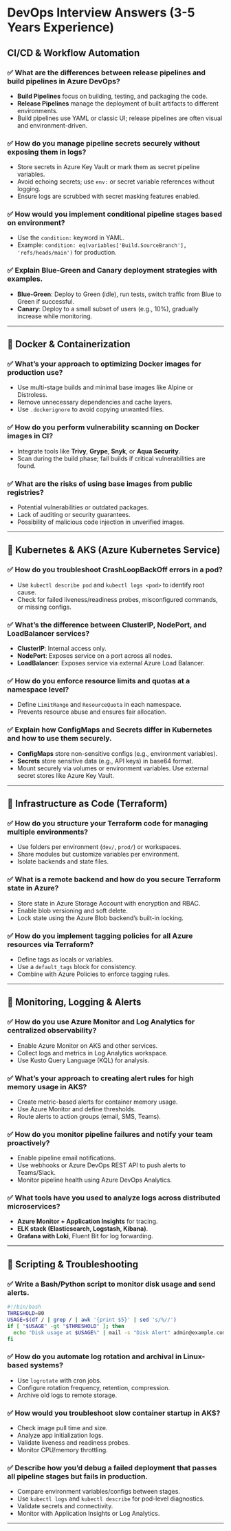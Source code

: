 
# DevOps Interview Answers (3-5 Years Experience)

## CI/CD & Workflow Automation

### ✅ What are the differences between release pipelines and build pipelines in Azure DevOps?
- **Build Pipelines** focus on building, testing, and packaging the code.
- **Release Pipelines** manage the deployment of built artifacts to different environments.
- Build pipelines use YAML or classic UI; release pipelines are often visual and environment-driven.

### ✅ How do you manage pipeline secrets securely without exposing them in logs?
- Store secrets in Azure Key Vault or mark them as secret pipeline variables.
- Avoid echoing secrets; use `env:` or secret variable references without logging.
- Ensure logs are scrubbed with secret masking features enabled.

### ✅ How would you implement conditional pipeline stages based on environment?
- Use the `condition:` keyword in YAML.
- Example: `condition: eq(variables['Build.SourceBranch'], 'refs/heads/main')` for production.

### ✅ Explain Blue-Green and Canary deployment strategies with examples.
- **Blue-Green**: Deploy to Green (idle), run tests, switch traffic from Blue to Green if successful.
- **Canary**: Deploy to a small subset of users (e.g., 10%), gradually increase while monitoring.

---

## 🚀 Docker & Containerization

### ✅ What’s your approach to optimizing Docker images for production use?
- Use multi-stage builds and minimal base images like Alpine or Distroless.
- Remove unnecessary dependencies and cache layers.
- Use `.dockerignore` to avoid copying unwanted files.

### ✅ How do you perform vulnerability scanning on Docker images in CI?
- Integrate tools like **Trivy**, **Grype**, **Snyk**, or **Aqua Security**.
- Scan during the build phase; fail builds if critical vulnerabilities are found.

### ✅ What are the risks of using base images from public registries?
- Potential vulnerabilities or outdated packages.
- Lack of auditing or security guarantees.
- Possibility of malicious code injection in unverified images.

---

## 🚀 Kubernetes & AKS (Azure Kubernetes Service)

### ✅ How do you troubleshoot CrashLoopBackOff errors in a pod?
- Use `kubectl describe pod` and `kubectl logs <pod>` to identify root cause.
- Check for failed liveness/readiness probes, misconfigured commands, or missing configs.

### ✅ What’s the difference between ClusterIP, NodePort, and LoadBalancer services?
- **ClusterIP**: Internal access only.
- **NodePort**: Exposes service on a port across all nodes.
- **LoadBalancer**: Exposes service via external Azure Load Balancer.

### ✅ How do you enforce resource limits and quotas at a namespace level?
- Define `LimitRange` and `ResourceQuota` in each namespace.
- Prevents resource abuse and ensures fair allocation.

### ✅ Explain how ConfigMaps and Secrets differ in Kubernetes and how to use them securely.
- **ConfigMaps** store non-sensitive configs (e.g., environment variables).
- **Secrets** store sensitive data (e.g., API keys) in base64 format.
- Mount securely via volumes or environment variables. Use external secret stores like Azure Key Vault.

---

## 🚀 Infrastructure as Code (Terraform)

### ✅ How do you structure your Terraform code for managing multiple environments?
- Use folders per environment (`dev/`, `prod/`) or workspaces.
- Share modules but customize variables per environment.
- Isolate backends and state files.

### ✅ What is a remote backend and how do you secure Terraform state in Azure?
- Store state in Azure Storage Account with encryption and RBAC.
- Enable blob versioning and soft delete.
- Lock state using the Azure Blob backend’s built-in locking.

### ✅ How do you implement tagging policies for all Azure resources via Terraform?
- Define tags as locals or variables.
- Use a `default_tags` block for consistency.
- Combine with Azure Policies to enforce tagging rules.

---

## 🚀 Monitoring, Logging & Alerts

### ✅ How do you use Azure Monitor and Log Analytics for centralized observability?
- Enable Azure Monitor on AKS and other services.
- Collect logs and metrics in Log Analytics workspace.
- Use Kusto Query Language (KQL) for analysis.

### ✅ What’s your approach to creating alert rules for high memory usage in AKS?
- Create metric-based alerts for container memory usage.
- Use Azure Monitor and define thresholds.
- Route alerts to action groups (email, SMS, Teams).

### ✅ How do you monitor pipeline failures and notify your team proactively?
- Enable pipeline email notifications.
- Use webhooks or Azure DevOps REST API to push alerts to Teams/Slack.
- Monitor pipeline health using Azure DevOps Analytics.

### ✅ What tools have you used to analyze logs across distributed microservices?
- **Azure Monitor + Application Insights** for tracing.
- **ELK stack (Elasticsearch, Logstash, Kibana)**.
- **Grafana with Loki**, Fluent Bit for log forwarding.

---

## 🚀 Scripting & Troubleshooting

### ✅ Write a Bash/Python script to monitor disk usage and send alerts.

```bash
#!/bin/bash
THRESHOLD=80
USAGE=$(df / | grep / | awk '{print $5}' | sed 's/%//')
if [ "$USAGE" -gt "$THRESHOLD" ]; then
  echo "Disk usage at $USAGE%" | mail -s "Disk Alert" admin@example.com
fi
```

### ✅ How do you automate log rotation and archival in Linux-based systems?
- Use `logrotate` with cron jobs.
- Configure rotation frequency, retention, compression.
- Archive old logs to remote storage.

### ✅ How would you troubleshoot slow container startup in AKS?
- Check image pull time and size.
- Analyze app initialization logs.
- Validate liveness and readiness probes.
- Monitor CPU/memory throttling.

### ✅ Describe how you’d debug a failed deployment that passes all pipeline stages but fails in production.
- Compare environment variables/configs between stages.
- Use `kubectl logs` and `kubectl describe` for pod-level diagnostics.
- Validate secrets and connectivity.
- Monitor with Application Insights or Log Analytics.

---
